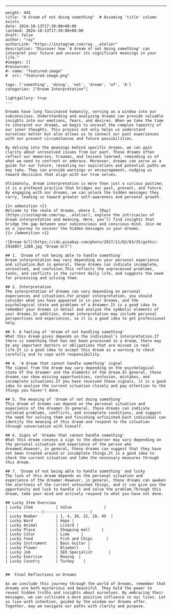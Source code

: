 ---
    weight: 445
    title: "A dream of not doing something"  # Assuming 'title' column exists
    date: 2024-10-13T17:39:00+08:00
    lastmod: 2024-10-13T17:39:00+08:00
    draft: false
    author: "ray"
    authorLink: "https://instagram.com/ray._.atelier"
    description: "Discover how 'A dream of not doing something' can interpret your future and uncover its significant meanings in your life."
    #images: []
    #resources:
    #- name: "featured-image"
    #  src: "featured-image.png"
    
    tags: ['something', 'doing', 'not', 'dream', 'of', 'A']
    categories: ["Dream Interpretation"]
    
    lightgallery: true
    ---
    
    Dreams have long fascinated humanity, serving as a window into our subconscious. Understanding and analyzing dreams can provide valuable insights into our emotions, fears, and desires. When we take the time to interpret our dreams, we begin to unravel the complex tapestry of our inner thoughts. This process not only helps us understand ourselves better but also allows us to connect our past experiences with our present circumstances and future possibilities.
    
    By delving into the meanings behind specific dreams, we can gain clarity about unresolved issues from our past. These dreams often reflect our memories, traumas, and lessons learned, reminding us of what we need to confront or embrace. Moreover, dreams can serve as a guide for our future, revealing our aspirations and potential paths we may take. They can provide warnings or encouragement, nudging us toward decisions that align with our true selves.
    
    Ultimately, dream interpretation is more than just a curious pastime; it is a profound practice that bridges our past, present, and future. By engaging with our dreams, we can unlock the hidden messages they carry, leading us toward greater self-awareness and personal growth.
    
    {{< admonition >}}
    Welcome to the realm of dreams, where I, [Ray](https://instagram.com/ray._.atelier), explore the intricacies of dream interpretation and meaning. Here, you’ll find insights that bridge the gap between your subconscious and conscious mind. Join me on a journey to uncover the hidden messages in your dreams.
    {{< /admonition >}}
    
    ![Dream Grl](https://cdn.pixabay.com/photo/2017/11/02/03/35/gothic-2910057_1280.jpg "Dream Grl")
    
    ## 1. 'Dream of not being able to handle something'
    Dream interpretation may vary depending on your personal experience and situation.But in general, these dreams can indicate incomplete, unresolved, and confusion.This reflects the unprocessed problems, tasks, and conflicts in the current daily life, and suggests the need for processing and solving them.
    
    ## 2. Interpretation
    The interpretation of dreams can vary depending on personal experiences and situations.For proper interpretation, you should consider what you have appeared in in your dreams, and the psychological state and problems of a dreamer.It is a good idea to remember your dreams in detail and analyze the symbolic elements of your dreams.In addition, dream interpretation may include personal perspectives and experiences, so it is a good idea to get professional help.
    
    ## 3. A feeling of 'dream of not handling something'
    What this dream gives depends on the individual's interpretation.If there is something that has not been processed in a dream, there may be any important matters or obligations that are missed in real life.It is a good idea to accept this dream as a warning to check carefully and to cope with responsibility.
    
    ## 4. 'A dream that cannot handle something' signal
    The signal from the dream may vary depending on the psychological state of the dreamer and the elements of the dream.In general, these dreams can show missing opportunities, confusion, mistakes, and incomplete situations.If you have received these signals, it is a good idea to analyze the current situation closely and pay attention to the things you haven't done.
    
    ## 5. The meaning of 'dream of not doing something'
    This dream of dreams can depend on the personal situation and experience of the dreamer.In general, these dreams can indicate untimled problems, conflicts, and incomplete conditions, and suggest the need for solving them and finishing unfinished.Each individual can identify the meaning of this dream and respond to the situation through conversation with himself.
    
    ## 6. Signs of 'dreams that cannot handle something'
    What this dream conveys a sign to the observer may vary depending on the personal situation and experience of the person who dreamed.However, in general, these dreams can suggest that they have not been treated around or incomplete things.It is a good idea to check the current situation and take the necessary measures through this dream.
    
    ## 7. 'Dream of not being able to handle something' and lucky
    The luck of this dream depends on the personal situation and experience of the dreamer.However, in general, these dreams can awaken the alertness of the current untouched things, and it can give you the opportunity and luck to handle it and solve the problem.Through this dream, take your mind and actively respond to what you have not done.
    
    ## Lucky Item Overview
    | Lucky Item          | Value              |
    |---------------|--------------------|
    | Lucky Number        | 1, 4, 20, 22, 28, 45  |
    | Lucky Word          | Hope |
    | Lucky Animal        | Lizard |
    | Lucky Place         | Shopping mall     |
    | Lucky Color         | Lime     |
    | Lucky Food          | Fish and Chips      |
    | Lucky Instrument    | Bass Guitar |
    | Lucky Flower        | Bluebell    |
    | Lucky Job           | SEO Specialist       |
    | Lucky Exercise      | Rowing  |
    | Lucky Country       | Turkey    |
    
    
    ##  Final Reflections on Dreams
    
    As we conclude this journey through the world of dreams, remember that dreams are both mysterious and beautiful. They hold the power to reveal hidden truths and insights about ourselves. By embracing their messages, we can cultivate a more positive influence in our lives. Let us live with intention, guided by the wisdom our dreams offer. Together, may we navigate our paths with clarity and purpose.
    